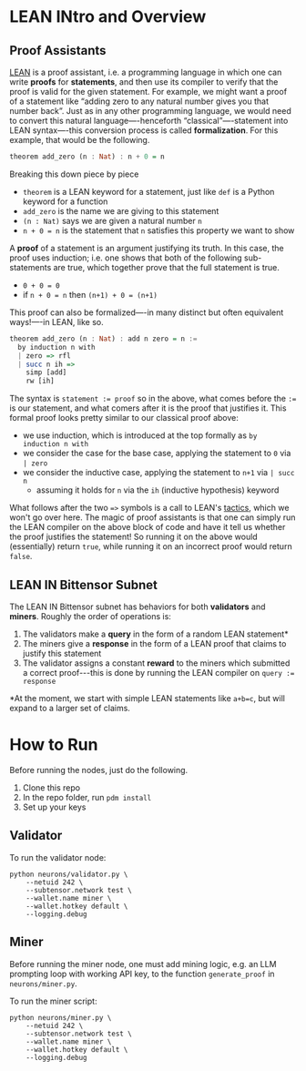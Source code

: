 # LEAN INtro and Overview

## Proof Assistants

[LEAN](https://leanprover-community.github.io/) is a proof assistant, i.e. a programming language in which one can write **proofs** for **statements**, and then use its compiler to verify that the proof is valid for the given statement. For example, we might want a proof of a statement like “adding zero to any natural number gives you that number back”. Just as in any other programming language, we would need to convert this natural language—-henceforth “classical”—-statement into LEAN syntax—-this conversion process is called **formalization**. For this example, that would be the following.

```haskell
theorem add_zero (n : Nat) : n + 0 = n
```

Breaking this down piece by piece 

- `theorem` is a LEAN keyword for a statement, just like `def` is a Python keyword for a function
- `add_zero` is the name we are giving to this statement
- `(n : Nat)` says we are given a natural number `n`
- `n + 0 = n` is the statement that `n` satisfies this property we want to show

A **proof** of a statement is an argument justifying its truth. In this case, the proof uses induction; i.e. one shows that both of the following sub-statements are true, which together prove that the full statement is true.

- `0 + 0 = 0`
- if `n + 0 = n` then `(n+1) + 0 = (n+1)`

This proof can also be formalized—-in many distinct but often equivalent ways!—-in LEAN, like so.

```haskell
theorem add_zero (n : Nat) : add n zero = n :=
  by induction n with
  | zero => rfl
  | succ n ih => 
    simp [add]
    rw [ih]
```

The syntax is `statement := proof` so in the above, what comes before the `:=` is our statement, and what comers after it is the proof that justifies it. This formal proof looks pretty similar to our classical proof above:

- we use induction, which is introduced at the top formally as `by induction n with`
- we consider the case for the base case, applying the statement to `0` via `| zero`
- we consider the inductive case, applying the statement to `n+1` via `| succ n`
    - assuming it holds for `n` via the `ih` (inductive hypothesis) keyword

What follows after the two `=>` symbols is a call to LEAN's [tactics](https://leanprover.github.io/theorem_proving_in_lean4/tactics.html), which we won't go over here. The magic of proof assistants is that one can simply run the LEAN compiler on the above block of code and have it tell us whether the proof justifies the statement! So running it on the above would (essentially) return `true`, while running it on an incorrect proof would return `false`.

## LEAN IN Bittensor Subnet

The LEAN IN Bittensor subnet has behaviors for both **validators** and **miners**. Roughly the order of operations is:

1. The validators make a **query** in the form of a random LEAN statement*
2. The miners give a **response** in the form of a LEAN proof that claims to justify this statement
3. The validator assigns a constant **reward** to the miners which submitted a correct proof---this is done by running the LEAN compiler on `query := response`

*At the moment, we start with simple LEAN statements like `a+b=c`, but will expand to a larger set of claims.

# How to Run

Before running the nodes, just do the following.
1. Clone this repo
2. In the repo folder, run `pdm install`
3. Set up your keys

## Validator

To run the validator node:
```
python neurons/validator.py \
    --netuid 242 \
    --subtensor.network test \
    --wallet.name miner \
    --wallet.hotkey default \
    --logging.debug
```
## Miner 

Before running the miner node, one must add mining logic, e.g. an LLM prompting loop with working API key, to the function `generate_proof` in `neurons/miner.py`.

To run the miner script:
```
python neurons/miner.py \
    --netuid 242 \
    --subtensor.network test \
    --wallet.name miner \
    --wallet.hotkey default \
    --logging.debug
```